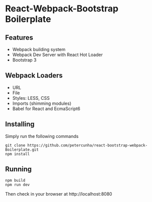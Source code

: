 # React-Webpack-Bootstrap Boilerplate

## Features
- Webpack building system
- Webpack Dev Server with React Hot Loader
- Bootstrap 3

## Webpack Loaders
- URL
- File
- Styles: LESS, CSS
- Imports (shimming modules)
- Babel for React and EcmaScript6

## Installing
Simply run the following commands
```
git clone https://github.com/petercunha/react-bootstrap-webpack-Boilerplate.git
npm install
```

## Running
```
npm build
npm run dev
```
Then check in your browser at http://localhost:8080
